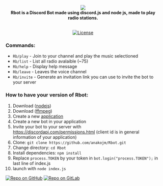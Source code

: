 <div align="center">
  <img src="https://cdn.discordapp.com/app-icons/560179137499889687/51c20803c622390debbdae2c8bb9b558.png"><br>
  <b>Rbot is a Discord Bot made using discord.js and node js, made to play radio stations.</b><br><br>

  <p>
    <a href="https://discord.com/oauth2/authorize?response_type=code&client_id=560179137499889687&scope=bot&permission=8&redirect_uri=https://github.com/anakojm/Rbot" target="_blank"><img
    src="https://img.shields.io/badge/Invite-me%20to%20your%20Discord%20server-7289da.svg" alt "Invite Rbot"><img src="https://img.shields.io/github/license/anakojm/Rbot" alt="License"/></a>
  </p>
</div>

### Commands:
- `Rb/play` - Join to your channel and play the music selectioned
- `Rb/list` - List all radio avalaible (~75)
- `Rb/help` - Display help message
- `Rb/leave` - Leaves the voice channel
- `Rb/invite` - Generate an invitation link you can use to invite the bot to your server

### How to have your version of Rbot:
1. Download ([nodejs](https://nodejs.org/es/))
2. Download ([ffmpeg](https://ffmpeg.org/))
3. Create a new [application](https://discord.com/developers/applications/)
4. Create a new bot in your application
5. Invite your bot to your server with https://discordapi.com/permissions.html (client id is in general information of your application)
6. Clone: `git clone https://github.com/anakojm/Rbot.git`
7. Change directory: `cd Rbot`
8. Install dependencies: `npm install`
9. Replace `process.TOKEN` by your token in `bot.login("process.TOKEN");` in last line of index.js
10. launch with `node index.js`

[![Repo on GitHub](https://img.shields.io/badge/repo-GitHub-3D76C2.svg)](https://github.com/anakojm/Rbot)
[![Repo on GitLab](https://img.shields.io/badge/repo-GitLab-6C488A.svg)](https://gitlab.com/anakojm/Rbot)
